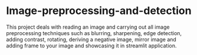 # Image-preprocessing-and-detection
This project deals with reading an image and carrying out all image preprocessing techniques such as blurring, sharpening, edge detection, adding contrast, rotating, deriving a negative image, mirror image and adding frame to your image and showcasing it in streamlit application. 
